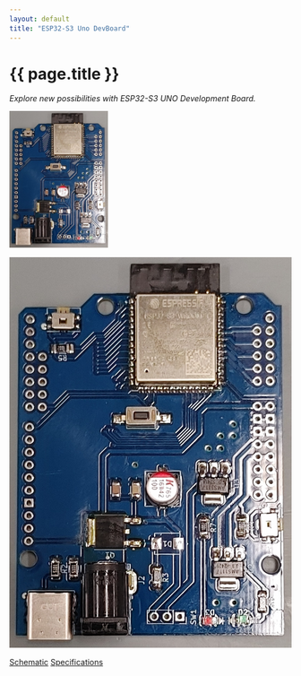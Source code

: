 ```yaml
---
layout: default
title: "ESP32-S3 Uno DevBoard"
---
```


{{ page.title }}
================

<i>Explore new possibilities with ESP32-S3 UNO Development Board.</i>

<img src="assets/ESP32-Uno-assembled.jpg" width="35%"/>

![ESP32-S3 Arduino Uno](assets/ESP32-Uno-assembled.jpg)

[Schematic](schematic.md)
[Specifications](specs.md)
